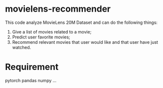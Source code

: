 # movielens-recommender
This code analyze MovieLens 20M Dataset and can do the following things:
1. Give a list of movies related to a movie;
2. Predict user favorite movies;
3. Recommend relevant movies that user would like and that user have just watched.

# Requirement
pytorch
pandas
numpy
...
